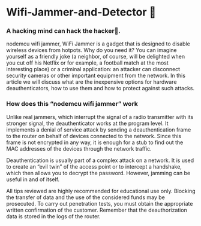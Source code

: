 # Wifi-Jammer-and-Detector 📍
### A hacking mind can hack the hacker🎃.
nodemcu wifi jammer, WiFi Jammer is a gadget that is designed to disable wireless devices from hotpots. Why do you need it? You can imagine yourself as a friendly joke (a neighbor, of course, will be delighted when you cut off his Netflix or for example, a football match at the most interesting place) or a criminal application: an attacker can disconnect security cameras or other important equipment from the network. In this article we will discuss what are the inexpensive options for hardware deauthenticators, how to use them and how to protect against such attacks.

### How does this “nodemcu wifi jammer” work
Unlike real jammers, which interrupt the signal of a radio transmitter with its stronger signal, the deauthenticator works at the program level. It implements a denial of service attack by sending a deauthentication frame to the router on behalf of devices connected to the network. Since this frame is not encrypted in any way, it is enough for a stub to find out the MAC addresses of the devices through the network traffic.

Deauthentication is usually part of a complex attack on a network. It is used to create an “evil twin” of the access point or to intercept a handshake, which then allows you to decrypt the password. However, jamming can be useful in and of itself.

All tips reviewed are highly recommended for educational use only. Blocking the transfer of data and the use of the considered funds may be prosecuted. To carry out penetration tests, you must obtain the appropriate written confirmation of the customer. Remember that the deauthorization data is stored in the logs of the router.
